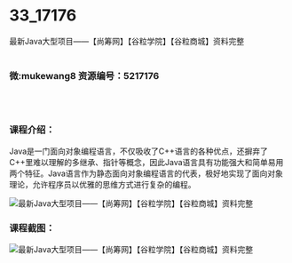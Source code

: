 # 33_17176
最新Java大型项目——【尚筹网】【谷粒学院】【谷粒商城】资料完整
<br/></br>
<h3>微:mukewang8 资源编号：5217176</h3>
<br/></br>
<h3>课程介绍：</h3>
<p><a title="查看与 Java 相关的文章" target="_blank">Java</a>是一门面向对象编程语言，不仅吸收了C++语言的各种优点，还摒弃了C++里难以理解的多继承、指针等概念，因此Java语言具有功能强大和简单易用两个特征。Java语言作为静态面向对象编程语言的代表，极好地实现了面向对象理论，允许程序员以优雅的思维方式进行复杂的编程。</p>
<p><img src="https://www.ko996.com/wp-content/uploads/img/2020/12/1-114-300x177.png" alt="最新Java大型项目——【尚筹网】【谷粒学院】【谷粒商城】资料完整"></p>
<div class="info-desc">
<h3>课程截图：</h3>
<p><img src="https://www.ko996.com/wp-content/uploads/img/2020/12/2-104.png" alt="最新Java大型项目——【尚筹网】【谷粒学院】【谷粒商城】资料完整"></p>


			
</div>
